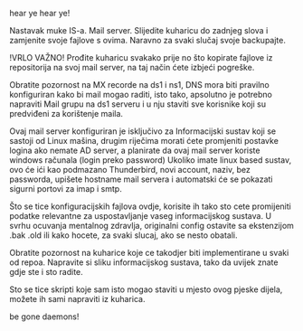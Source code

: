 hear ye hear ye!

Nastavak muke IS-a. Mail server. Slijedite kuharicu do zadnjeg slova i zamjenite svoje fajlove s ovima. Naravno za svaki slučaj svoje backupajte.

!VRLO VAŽNO!
Prođite kuharicu svakako prije no što kopirate fajlove iz repositorija na svoj mail server, na taj način ćete izbjeći pogreške.

Obratite pozornost na MX recorde na ds1 i ns1, DNS mora biti pravilno konfiguriran kako bi mail mogao raditi, isto tako, apsolutno je potrebno napraviti Mail grupu na ds1 serveru i u nju staviti sve korisnike koji su predviđeni za korištenje maila.

Ovaj mail server konfiguriran je isključivo za Informacijski sustav koji se sastoji od Linux mašina, drugim riječima morati ćete promjeniti postavke logina ako nemate AD server, a planirate da ovaj mail server koriste windows računala (login preko password) Ukoliko imate linux based sustav, ovo će ići kao podmazano Thunderbird, novi account, naziv, bez passworda, upišete hostname mail servera i automatski će se pokazati sigurni portovi za imap i smtp.

Što se tice konfiguracijskih fajlova ovdje, korisite ih tako sto cete promijeniti podatke relevantne za uspostavljanje vaseg informacijskog sustava.
U svrhu ocuvanja mentalnog zdravlja, originalni config ostavite sa ekstenzijom .bak .old ili kako hocete, za svaki slucaj, ako se nesto obatali.

Obratite pozornost na kuharice koje ce takodjer biti implementirane u svaki od repoa.
Napravite si sliku informacijskog sustava, tako da uvijek znate gdje ste i sto radite.

Sto se tice skripti koje sam isto mogao staviti u mjesto ovog pjeske dijela, možete ih sami napraviti iz kuharica.

be gone daemons!

